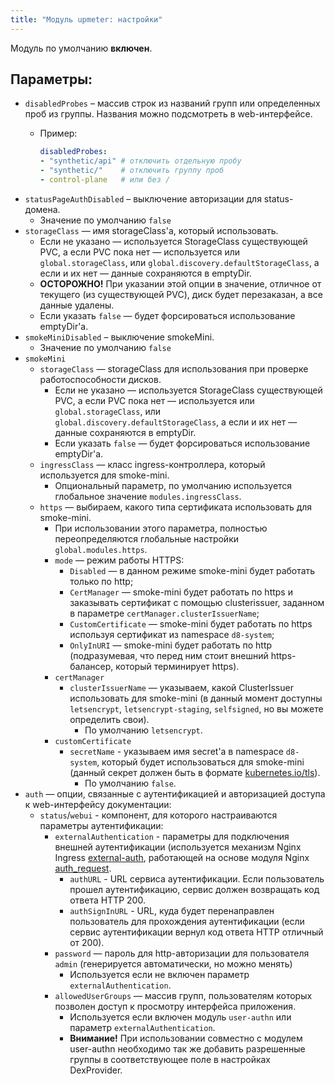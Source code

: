 ```yaml
---
title: "Модуль upmeter: настройки"
---
```


Модуль по умолчанию **включен**.

## Параметры:
* `disabledProbes` – массив строк из названий групп или определенных проб из группы. Названия можно подсмотреть в web-интерфейсе.
  * Пример:

    ```yaml
    disabledProbes:
    - "synthetic/api" # отключить отдельную пробу
    - "synthetic/"    # отключить группу проб
    - control-plane   # или без /
    ```
* `statusPageAuthDisabled` – выключение авторизации для status-домена.
  * Значение по умолчанию `false`
* `storageClass` — имя storageClass'а, который использовать.
    * Если не указано — используется StorageClass существующей PVC, а если PVC пока нет — используется или `global.storageClass`, или `global.discovery.defaultStorageClass`, а если и их нет — данные сохраняются в emptyDir.
    * **ОСТОРОЖНО!** При указании этой опции в значение, отличное от текущего (из cуществующей PVC), диск будет перезаказан, а все данные удалены.
    * Если указать `false` — будет форсироваться использование emptyDir'а.
* `smokeMiniDisabled` – выключение smokeMini.
  * Значение по умолчанию `false`
* `smokeMini`
	* `storageClass` — storageClass для использования при проверке работоспособности дисков.
		* Если не указано — используется StorageClass существующей PVC, а если PVC пока нет — используется или `global.storageClass`, или `global.discovery.defaultStorageClass`, а если и их нет — данные сохраняются в emptyDir.
		* Если указать `false` — будет форсироваться использование emptyDir'а.
	* `ingressClass` — класс ingress-контроллера, который используется для smoke-mini.
		* Опциональный параметр, по умолчанию используется глобальное значение `modules.ingressClass`.
	* `https` — выбираем, какого типа сертификата использовать для smoke-mini.
		* При использовании этого параметра, полностью переопределяются глобальные настройки `global.modules.https`.
		* `mode` — режим работы HTTPS:
			* `Disabled` — в данном режиме smoke-mini будет работать только по http;
			* `CertManager` — smoke-mini будет работать по https и заказывать сертификат с помощью clusterissuer, заданном в параметре `certManager.clusterIssuerName`;
			* `CustomCertificate` — smoke-mini будет работать по https используя сертификат из namespace `d8-system`;
			* `OnlyInURI` — smoke-mini будет работать по http (подразумевая, что перед ним стоит внешний https-балансер, который терминирует https).
		* `certManager`
			* `clusterIssuerName` — указываем, какой ClusterIssuer использовать для smoke-mini (в данный момент доступны `letsencrypt`, `letsencrypt-staging`, `selfsigned`, но вы можете определить свои).
				* По умолчанию `letsencrypt`.
		* `customCertificate`
			* `secretName` - указываем имя secret'а в namespace `d8-system`, который будет использоваться для smoke-mini (данный секрет должен быть в формате [kubernetes.io/tls](https://kubernetes.github.io/ingress-nginx/user-guide/tls/#tls-secrets)).
				* По умолчанию `false`.
* `auth` — опции, связанные с аутентификацией и авторизацией доступа к web-интерфейсу документации:
    * `status`/`webui` - компонент, для которого настраиваются параметры аутентификации:
		* `externalAuthentication` - параметры для подключения внешней аутентификации (используется механизм Nginx Ingress [external-auth](https://kubernetes.github.io/ingress-nginx/examples/auth/external-auth/), работающей на основе модуля Nginx [auth_request](http://nginx.org/en/docs/http/ngx_http_auth_request_module.html).
			* `authURL` - URL сервиса аутентификации. Если пользователь прошел аутентификацию, сервис должен возвращать код ответа HTTP 200.
			* `authSignInURL` - URL, куда будет перенаправлен пользователь для прохождения аутентификации (если сервис аутентификации вернул код ответа HTTP отличный от 200).
		* `password` — пароль для http-авторизации для пользователя `admin` (генерируется автоматически, но можно менять)
			* Используется если не включен параметр `externalAuthentication`.
		* `allowedUserGroups` — массив групп, пользователям которых позволен доступ к просмотру интерфейса приложения.
			* Используется если включен модуль `user-authn` или параметр `externalAuthentication`.
			* **Внимание!** При использовании совместно с модулем user-authn необходимо так же добавить разрешенные группы в соответствующее поле в настройках DexProvider.
